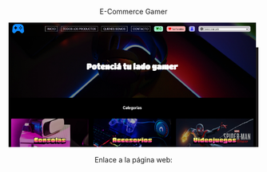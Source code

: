 <p align="center">E-Commerce Gamer</p>
<div align="center">
    <img src="assets/img/muestrapage.png" style="width:500px; height: 250px">
</div>
<div align="center">
    <p>Enlace a la página web: <a href="https://pblnahu1.github.io/ecommerce-js.github.io/"></a></p>
</div>
